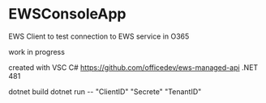 # EWSConsoleApp
EWS Client to test connection to EWS service in O365

work in progress

created with VSC
C#
https://github.com/officedev/ews-managed-api 
.NET 481

dotnet build 
dotnet run -- "ClientID" "Secrete" "TenantID"

